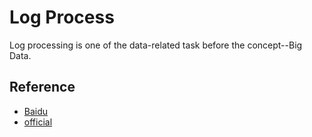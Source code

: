 # Log Process

Log processing is one of the data-related task before the concept--Big Data.

## Reference

* [Baidu](http://zhuanlan.zhihu.com/p/20390103?refer=sangwf)
* [official](http://hadooptutorial.info/log-analysis-hadoop/)
